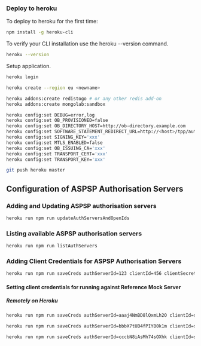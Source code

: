 ### Deploy to heroku

To deploy to heroku for the first time:

```sh
npm install -g heroku-cli
```

To verify your CLI installation use the heroku --version command.

```sh
heroku --version
```

Setup application.

```sh
heroku login

heroku create --region eu <newname>

heroku addons:create redistogo # or any other redis add-on
heroku addons:create mongolab:sandbox

heroku config:set DEBUG=error,log
heroku config:set OB_PROVISIONED=false
heroku config:set OB_DIRECTORY_HOST=http://ob-directory.example.com
heroku config:set SOFTWARE_STATEMENT_REDIRECT_URL=http://<host>/tpp/authorized
heroku config:set SIGNING_KEY='xxx'
heroku config:set MTLS_ENABLED=false
heroku config:set OB_ISSUING_CA='xxx'
heroku config:set TRANSPORT_CERT='xxx'
heroku config:set TRANSPORT_KEY='xxx'

git push heroku master
```

## Configuration of ASPSP Authorisation Servers

### Adding and Updating ASPSP authorisation servers

```sh
heroku run npm run updateAuthServersAndOpenIds
```

### Listing available ASPSP authorisation servers

```sh
heroku run npm run listAuthServers
```

### Adding Client Credentials for ASPSP Authorisation Servers

```sh
heroku run npm run saveCreds authServerId=123 clientId=456 clientSecret=789
```

#### Setting client credentials for running against Reference Mock Server

##### Remotely on Heroku

```sh
heroku run npm run saveCreds authServerId=aaaj4NmBD8lQxmLh2O clientId=spoofClientId clientSecret=spoofClientSecret

heroku run npm run saveCreds authServerId=bbbX7tUB4fPIYB0k1m clientId=spoofClientId clientSecret=spoofClientSecret

heroku run npm run saveCreds authServerId=cccbN8iAsMh74sOXhk clientId=spoofClientId clientSecret=spoofClientSecret
```
